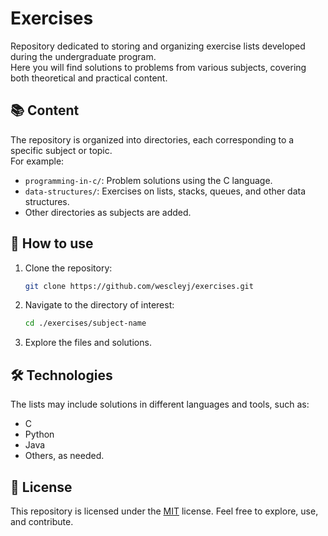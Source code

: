 # Exercises

Repository dedicated to storing and organizing exercise lists developed during the undergraduate program.  
Here you will find solutions to problems from various subjects, covering both theoretical and practical content.

## 📚 Content

The repository is organized into directories, each corresponding to a specific subject or topic.  
For example:

- `programming-in-c/`: Problem solutions using the C language.
- `data-structures/`: Exercises on lists, stacks, queues, and other data structures.
- Other directories as subjects are added.

## 🚀 How to use

1. Clone the repository:
   ```bash
   git clone https://github.com/wescleyj/exercises.git
   ```
2. Navigate to the directory of interest:
   ```bash
   cd ./exercises/subject-name
   ```
3. Explore the files and solutions.

## 🛠️ Technologies

The lists may include solutions in different languages and tools, such as:

- C
- Python
- Java
- Others, as needed.

## 📜 License

This repository is licensed under the [MIT](LICENSE) license. Feel free to explore, use, and contribute.
